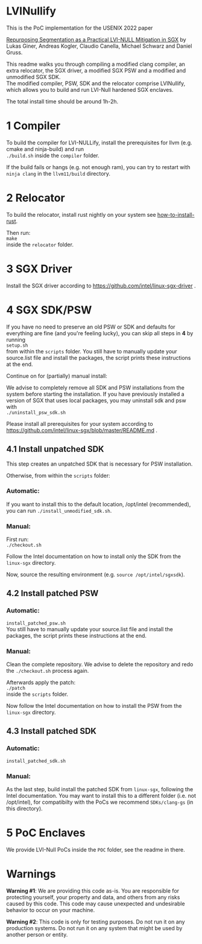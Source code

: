 # LVINullify

This is the PoC implementation for the USENIX 2022 paper

[Repurposing Segmentation as a Practical LVI-NULL Mitigation in SGX](https://ginerlukas.com/publications/papers/lvinull.pdf) by Lukas Giner, Andreas Kogler, Claudio Canella, Michael Schwarz and Daniel Gruss.

This readme walks you through compiling a modified clang compiler, an extra relocator, the SGX driver, a modified SGX PSW and a modified and unmodified SGX SDK.  
The modified compiler, PSW, SDK and the relocator comprise LVINullify, which allows you to build and run LVI-Null hardened SGX enclaves.

The total install time should be around 1h-2h.

# 1 Compiler
To build the compiler for LVI-NULLify, install the prerequisites for llvm (e.g. cmake and ninja-build) and run  
`./build.sh` 
inside the `compiler` folder.

If the build fails or hangs (e.g. not enough ram), you can try to restart with `ninja clang` in the `llvm11/build` directory.

# 2 Relocator
To build the relocator, install rust nightly on your system see [how-to-install-rust](https://www.rust-lang.org/tools/install).

Then run:  
`make`  
inside the `relocator` folder.

# 3 SGX Driver
Install the SGX driver according to https://github.com/intel/linux-sgx-driver .

# 4 SGX SDK/PSW

If you have no need to preserve an old PSW or SDK and defaults for everything are fine (and you're feeling lucky), you can skip all steps in **4** by running  
`setup.sh`  
from within the `scripts` folder.
You still have to manually update your source.list file and install the packages, the script prints these instructions at the end.


Continue on for (partially) manual install:  

We advise to completely remove all SDK and PSW installations from the system before starting the installation.
If you have previously installed a version of SGX that uses local packages, you may uninstall sdk and psw with  
`./uninstall_psw_sdk.sh`

Please install all prerequisites for your system according to https://github.com/intel/linux-sgx/blob/master/README.md .

## 4.1 Install unpatched SDK

This step creates an unpatched SDK that is necessary for PSW installation.

Otherwise, from within the `scripts` folder:

### Automatic:
If you want to install this to the default location, /opt/intel (recommended), you can run `./install_unmodified_sdk.sh`.
### Manual:
First run:  
`./checkout.sh`

Follow the Intel documentation on how to install only the SDK from the `linux-sgx` directory.

Now, source the resulting environment (e.g. `source /opt/intel/sgxsdk`).


## 4.2 Install patched PSW
### Automatic:
`install_patched_psw.sh`  
You still have to manually update your source.list file and install the packages, the script prints these instructions at the end.
### Manual:
Clean the complete repository. We advise to delete the repository and redo the `./checkout.sh` process again.

Afterwards apply the patch:  
`./patch`  
inside the `scripts` folder.

Now follow the Intel documentation on how to install the PSW from the `linux-sgx` directory.

## 4.3 Install patched SDK
### Automatic:
`install_patched_sdk.sh`  
### Manual:
As the last step, build install the patched SDK from `linux-sgx`, following the Intel documentation.
You may want to install this to a different folder (i.e. not /opt/intel), for compatibilty with the PoCs we recommend `SDKs/clang-gs` (in this directory).

# 5 PoC Enclaves
We provide LVI-Null PoCs inside the `POC` folder, see the readme in there.

# Warnings
**Warning #1**: We are providing this code as-is. You are responsible for protecting yourself, your property and data, and others from any risks caused by this code. This code may cause unexpected and undesirable behavior to occur on your machine.

**Warning #2**: This code is only for testing purposes. Do not run it on any production systems. Do not run it on any system that might be used by another person or entity.
